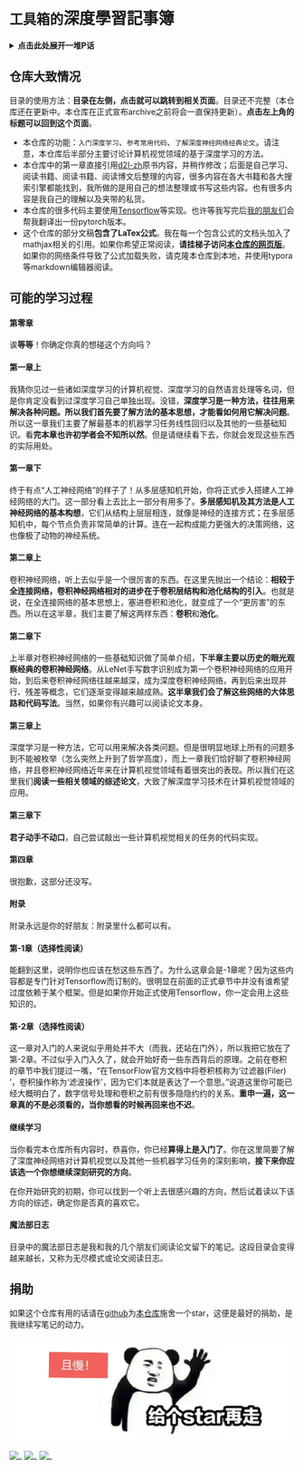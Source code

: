 # `工具箱的`深度學習記事簿

<details>
<summary><strong>点击此处展开一堆P话</strong></summary>
“理解机器学习和深度学习的最佳方法是学以致用。”

Akasaki很菜，所以慢慢地学着，并在记事簿上写下笔记。Akasaki希望这个记事簿对自己很多有用，希望它对你也一样有用。这里包含了我从入门到依然在入门的过程中接触到的大部分知识以及思考的过程。对于目录中的每一条，基本会有以下内容：

<p><strong>  1. 这个知识有什么用</strong></p>
<p><strong>  2. 这个知识如何使用或如何实现</strong></p>

希望这份笔记对你也有用。如果真的有用，请留下一个star。

</details>

## 仓库大致情况

目录的使用方法：**目录在左侧，点击就可以跳转到相关页面**。目录还不完整（本仓库还在更新中。本仓库在正式宣布archive之前将会一直保持更新）。**点击左上角的标题可以回到这个页面**。

- 本仓库的功能：`入门深度学习`、`参考常用代码`、`了解深度神经网络经典论文`。请注意，本仓库后半部分主要讨论计算机视觉领域的基于深度学习的方法。
- 本仓库中的第一章直接引用[d2l-zh](https://github.com/d2l-ai/d2l-zh)原书内容，并稍作修改；后面是自己学习、阅读书籍、阅读书籍、阅读博文后整理的内容，很多内容在各大书籍和各大搜索引擎都能找到，我所做的是用自己的想法整理或书写这些内容。也有很多内容是我自己的理解以及夹带的私货。
- 本仓库的很多代码主要使用[Tensorflow](https://www.tensorflow.org/)等实现。也许等我写完后[我的朋友们](https://github.com/PaperFormulaIV)会帮我翻译出一份pytorch版本。
- 这个仓库的部分文稿**包含了LaTex公式**。我在每一个包含公式的文档头加入了mathjax相关的引用。如果你希望正常阅读，**请挂梯子访问[本仓库的网页版](https://ml.akasaki.space)**。如果你的网络条件导致了公式加载失败，请克隆本仓库到本地，并使用typora等markdown编辑器阅读。

## 可能的学习过程

#### 第零章

诶**等等**！你确定你真的想碰这个方向吗？

#### 第一章上

我猜你见过一些诸如深度学习的计算机视觉、深度学习的自然语言处理等名词，但是你肯定没看到过深度学习自己单独出现。没错，**深度学习是一种方法，往往用来解决各种问题。所以我们首先要了解方法的基本思想，才能看如何用它解决问题**。所以这一章我们主要了解最基本的机器学习任务线性回归以及其他的一些基础知识。看**完本章也许初学者会不知所以然**。但是请继续看下去，你就会发现这些东西的实际用处。

#### 第一章下

终于有点“人工神经网络”的样子了！从多层感知机开始，你将正式步入搭建人工神经网络的大门。这一部分看上去比上一部分有用多了。**多层感知机及其方法是人工神经网络的基本构想**，它们从结构上层层相连，就像是神经的连接方式；在多层感知机中，每个节点负责非常简单的计算。连在一起构成能力更强大的决策网络，这也像极了动物的神经系统。

#### 第二章上

卷积神经网络，听上去似乎是一个很厉害的东西。在这里先抛出一个结论：**相较于全连接网络，卷积神经网络相对的进步在于卷积层结构和池化结构的引入**。也就是说，在全连接网络的基本思想上，塞进卷积和池化，就变成了一个“更厉害”的东西。所以在这半章，我们主要了解这两样东西：**卷积**和**池化**。

#### 第二章下

上半章对卷积神经网络的一些基础知识做了简单介绍，**下半章主要以历史的眼光观察经典的卷积神经网络**。从LeNet手写数字识别成为第一个卷积神经网络的应用开始，到后来卷积神经网络往越来越深，成为深度卷积神经网络，再到后来出现并行、残差等概念，它们逐渐变得越来越成熟。**这半章我们会了解这些网络的大体思路和代码写法**。当然，如果你有兴趣可以阅读论文本身。

#### 第三章上

深度学习是一种方法，它可以用来解决各类问题。但是很明显地球上所有的问题多到不能被枚举（怎么突然上升到了哲学高度），而上一章我们恰好聊了卷积神经网络，并且卷积神经网络近年来在计算机视觉领域有着很突出的表现。所以我们在这里我们**阅读一些相关领域的综述论文**，大致了解深度学习技术在计算机视觉领域的应用。

#### 第三章下

**君子动手不动口**，自己尝试敲出一些计算机视觉相关的任务的代码实现。

#### 第四章

很抱歉，这部分还没写。

#### 附录

附录永远是你的好朋友：附录里什么都可以有。

#### 第-1章（选择性阅读）

能翻到这里，说明你也应该在愁这些东西了。为什么这章会是-1章呢？因为这些内容都是专门针对Tensorflow而订制的。很明显在前面的正式章节中并没有谁希望过度依赖于某个框架。但是如果你开始正式使用Tensorflow，你一定会用上这些知识的。

#### 第-2章（选择性阅读）

这一章对入门的人来说似乎用处并不大（而我，还站在门外），所以我把它放在了第-2章。不过似乎入门入久了，就会开始好奇一些东西背后的原理。之前在卷积的章节中我们提过一嘴，“在TensorFlow官方文档中将卷积核称为‘过滤器(Filer) ’，卷积操作称为‘滤波操作’，因为它们本就是表达了一个意思。”说道这里你可能已经大概明白了，数字信号处理和卷积之前有很多隐隐约约的关系。**重申一遍，这一章真的不是必须看的，当你想看的时候再回来也不迟**。

#### 继续学习

当你看完本仓库所有内容时，恭喜你，你已经**算得上是入门了**。你在这里简要了解了深度神经网络对计算机视觉以及其他一些机器学习任务的深刻影响，**接下来你应该选一个你想继续深刻研究的方向**。

在你开始研究的初期，你可以找到一个听上去很感兴趣的方向，然后试着读以下该方向的综述，确定你是否真的喜欢它。

#### 魔法部日志

目录中的魔法部日志是我和我的几个朋友们阅读论文留下的笔记。这段目录会变得越来越长，又称为无尽模式或论文阅读日志。

## 捐助

如果这个仓库有用的话请在[github](https://github.com/visualDust/talkischeap)为[本仓库](https://github.com/visualDust/talkischeap)施舍一个star，这便是最好的捐助，是我继续写笔记的动力。

![image-20210427212743443](./src/readme/image-20210427212743443.png)

![_](https://jwenjian-visitor-badge-5.glitch.me/badge?page_id=VisualDust.anything)
![_](https://img.shields.io/github/stars/VisualDust/talkischeap.svg?style=flat)
![_](https://img.shields.io/github/license/visualdust/talkischeap.svg?style=flat&label=license&message=notspecified)